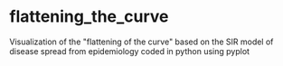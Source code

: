# flattening_the_curve
Visualization of the "flattening of the curve" based on the SIR model of disease spread from epidemiology
coded in python using pyplot
